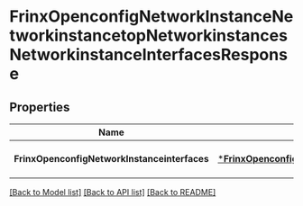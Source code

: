 # FrinxOpenconfigNetworkInstanceNetworkinstancetopNetworkinstancesNetworkinstanceInterfacesResponse

## Properties
Name | Type | Description | Notes
------------ | ------------- | ------------- | -------------
**FrinxOpenconfigNetworkInstanceinterfaces** | [***FrinxOpenconfigNetworkInstanceNetworkinstancetopNetworkinstancesNetworkinstanceInterfaces**](frinx.openconfig.network.instance.networkinstancetop.networkinstances.networkinstance.Interfaces.md) |  | [optional] [default to null]

[[Back to Model list]](../README.md#documentation-for-models) [[Back to API list]](../README.md#documentation-for-api-endpoints) [[Back to README]](../README.md)


